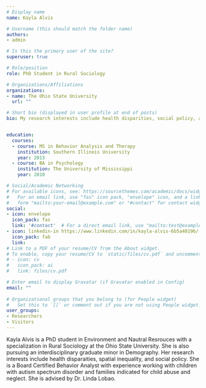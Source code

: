 ```yaml
---
# Display name
name: Kayla Alvis 

# Username (this should match the folder name)
authors:
- admin

# Is this the primary user of the site?
superuser: true

# Role/position
role: PhD Student in Rural Sociology

# Organizations/Affiliations
organizations:
- name: The Ohio State University 
  url: ""

# Short bio (displayed in user profile at end of posts)
bio: My research interests include health disparities, social policy, and spatial inequality.


education:
  courses:
  - course: MS in Behavior Analysis and Therapy 
    institution: Southern Illinois University
    year: 2013
  - course: BA in Psychology
    institution: The University of Mississippi 
    year: 2010

# Social/Academic Networking
# For available icons, see: https://sourcethemes.com/academic/docs/widgets/#icons
#   For an email link, use "fas" icon pack, "envelope" icon, and a link in the
#   form "mailto:your-email@example.com" or "#contact" for contact widget.
social:
- icon: envelope
  icon_pack: fas
  link: '#contact'  # For a direct email link, use "mailto:test@example.org".
- icon: linkedin-in https://www.linkedin.com/in/kayla-alvis-6b5a40196/
  icon_pack: fab
  link: 
# Link to a PDF of your resume/CV from the About widget.
# To enable, copy your resume/CV to `static/files/cv.pdf` and uncomment the lines below.  
# - icon: cv
#   icon_pack: ai
#   link: files/cv.pdf

# Enter email to display Gravatar (if Gravatar enabled in Config)
email: ""
  
# Organizational groups that you belong to (for People widget)
#   Set this to `[]` or comment out if you are not using People widget.  
user_groups:
- Researchers
- Visitors
---
```


Kayla Alvis is a PhD student in Environment and Nautral Resrouces with a specialization in Rural Sociology at the Ohio State University. She is also pursuing an interdisciplinary graduate minor in Demography. Her research interests include health disparaities, spatial inequality, and social policy. She is a Board Certified Behavior Analyst with experience working with children with autism spectrum disorder and families indicated for child abuse and neglect. She is advised by Dr. Linda Lobao. 
 

